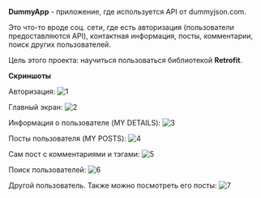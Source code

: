 **DummyApp** - приложение, где используется API от dummyjson.com. 

Это что-то вроде соц. сети, где есть авторизация (пользователи предоставляются API), контактная информация, посты, комментарии, поиск других пользователей.

Цель этого проекта: научиться пользоваться библиотекой **Retrofit**.

**Скриншоты**

Авторизация:
![1](https://github.com/user-attachments/assets/dea147fd-aeec-46b3-88fa-123e6a543d4b)

Главный экран:
![2](https://github.com/user-attachments/assets/af8f74f4-ca83-4aa3-a99a-b9f79b416265)

Информация о пользователе (MY DETAILS):
![3](https://github.com/user-attachments/assets/d92c8fef-3f12-4005-aad5-2b4526c1f0dd)

Посты пользователя (MY POSTS):
![4](https://github.com/user-attachments/assets/86bdeb63-afc0-4b4e-9917-2fe94454f212)

Сам пост с комментариями и тэгами:
![5](https://github.com/user-attachments/assets/f47fbd6c-1fbd-47d2-900f-ad2fb83870a7)

Поиск пользователей:
![6](https://github.com/user-attachments/assets/7dbedcee-d476-4f6c-9fdb-5540f4d3c050)

Другой пользователь. Также можно посмотреть его посты:
![7](https://github.com/user-attachments/assets/e270a8dc-51ed-4c70-8ec9-08b1c8903c69)
